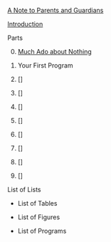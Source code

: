 
[A Note to Parents and Guardians](https://github.com/dmparrishphd/cIsForChildren1.1/blob/master/toParentsAndGuardians.md)

[Introduction](https://github.com/dmparrishphd/cIsForChildren1.1/blob/master/introduction.md)

Parts

0. [Much Ado about Nothing](https://github.com/dmparrishphd/cIsForChildren1.1/blob/master/Part0/Introduction.md)

1. Your First Program

2. \[\]

3. \[\]

4. \[\]

5. \[\]

6. \[\]

7. \[\]

8. \[\]

9. \[\]

List of Lists

- List of Tables

- List of Figures

- List of Programs
